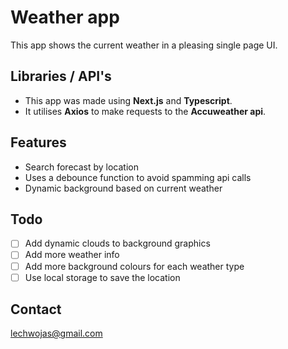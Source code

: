 # Weather app

This app shows the current weather in a pleasing single page UI.

## Libraries / API's

- This app was made using **Next.js** and **Typescript**. 
- It utilises **Axios** to make requests to the **Accuweather api**.

## Features

- Search forecast by location
- Uses a debounce function to avoid spamming api calls
- Dynamic background based on current weather

## Todo
- [ ] Add dynamic clouds to background graphics
- [ ] Add more weather info
- [ ] Add more background colours for each weather type
- [ ] Use local storage to save the location

## Contact

lechwojas@gmail.com
